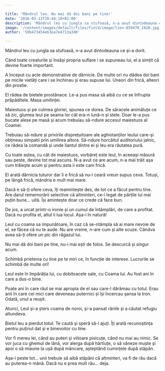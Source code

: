 ```yaml
---

title: 'Mândrul leu. Nu mai dă doi bani pe tine!'
date: '2016-03-13T10:44:10+02:00'
description: 'Mândrul leu cu jungla sa stufoasă, n-a avut dintodeauna ce și-a dorit.Când toate creaturile și însăși propria suflare i se supuneau lui, el a simțitcă devine foarte important.A început cu acte demonst'
image: '/content/images/default/files/field/image/lion-859470_1920.jpg'
author: '59b473454e63ea7e4713a3d0'

---
```

<div class="kg-card-markdown"><p>Mândrul leu cu jungla sa stufoasă, n-a avut dintodeauna ce și-a dorit.</p>
<p>Când toate creaturile și însăși propria suflare i se supuneau lui, el a simțit că devine foarte important.</p>
<p>A început cu acte demonstrative de dărnicie. De multe ori nu dădea doi bani pe micile vietăți care i se închinau și erau supuse lui. Uneori din frică, alteori din prostie.</p>
<p>El râdea de bietele prostănace. Le-a pus masa să aibă cu ce se înfrupta prăpăditele. Masa umilinței.</p>
<p>Maiestuos și pe culmea gloriei, spunea ce dorea. De săracele animăluțe ce să zic, glumea leul pe seama lor cât era-n lună-n și stele. Doar le-a pus bucate alese pe masă și acum trebuiau să-ndure accesul maiestuos al Coamei.</p>
<p>Trebuiau să-ndure și privirile disprețuitoare ale aghiotanților leului care-și obțineau simpatii prin umilirea altora. Să-ndure horcăitul auditoriului jalnic, ce râdea la comandă și unde liantul dintre ei și leu era răutatea pură.</p>
<p>Cu toate astea, cu cât de maiestuos, vorbăreț este leul, în aceeași măsură sau peste, devine tot mai ascuns. N-a avut ce are acum, n-a mai trăit așa cum trăiește acum și pentru asta ii este cam frică.</p>
<p>El arată dărnicia tuturor dar îi e frică să nu-i ceară vreun supus ceva. Totuși, pe lângă frică, mândria e mult mai mare.</p>
<p>Dacă e să-ți ofere ceva, îți reamintește des, de tot ce a făcut pentru tine. Are darul rememorării selective că altminteri, ce-i legat de părțile lui mai puțin bune… uită. Își amintește doar ce crede că face bun.</p>
<p>De jos, a urcat printr-o ironie și un cumul de întâmplări, de care a profitat. Dacă nu profita el, altul îi lua locul. Așa-i în natură!</p>
<p>Leul cu coama sa impunătoare, în caz că se-ntâmpla să ai mare nevoie de el, se făcea că nu te aude. Nu are vreme, n-are cum și alte scuze. Cândva avea să-ți ofere un pic din răgazul lui.</p>
<p>Nu mai dă doi bani pe tine, nu-i mai ești de folos. Se descurcă și singur acum.</p>
<p>Schimbă prietenia cu tine pe te miri ce, în funcție de interese. Lucrurile se schimbă de multe ori!</p>
<p>Leul este în împărăția lui, cu dobitoacele sale, cu Coama lui. Au fost ani în care a dus-o bine.</p>
<p>Poate ani în care răul se mai apropia de el sau care-l dărâmau cu totul. Erau anii în care cei mici care deveneau puternici și își încercau șansa la tron. Odată, unul a reușit.</p>
<p>Atunci, Leul și-a șters coama de noroi, și-a pansat rănile și a căutat refugiu altundeva.</p>
<p>Bietul leu a pierdut totul. Te caută și speră să-l ajuți. Îți arată recunoștința pentru puținul dat și e binevoitor cu tine. </p>
<p>Vor fi mereu lei, când au puteri și viitoare pisicuțe, când nu mai au nimic. Se vor juca cu ghemul de lână, vor alerga după hârtiuțe, o să vâneze muște și apoi o să miaune la ușă după mâncare, așteptând cumințele după stăpân.</p>
<p>Așa-i peste tot... unii trebuie să aibă stăpâni că altminteri, va fi de rău dacă au puterea-n mână. Dacă nu e prea mult rău... deja.</p>
<p><br /><br />
 </p>
</div>
